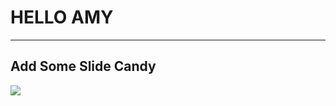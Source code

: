 # HELLO AMY

---

## Add Some Slide Candy

<!-- ![](assets/flower.jpg) -->
<!-- 111 -->
![](https://avatars1.githubusercontent.com/u/24366060?s=460&v=4)